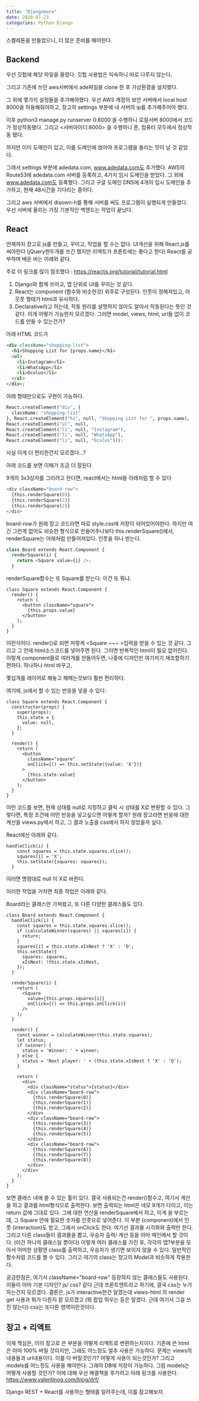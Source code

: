 ```yaml
---
title: "Djangomore"
date: 2020-07-23
categories: Python Django
---
```


스켈레톤을 만들었으니, 더 많은 준비를 해야한다.

## Backend

우선 깃헙에 해당 파일을 올렸다. 깃헙 사용법은 익숙하니 따로 다루지 않는다.

그리고 기존에 쓰던 aws서버에서 ade파일을 clone 한 후
가상환경을 설치했다.

그 외에 몇가지 설정들을 추가해야했다. 우선 AWS 계정의 보안 서버에서 local host 8000을 허용해줘야하고,
장고의 settings 부분에 내 서버의 ip를 추가해주어야 했다. 

이후 python3 manage.py runserver 0:8000 을 수행하니 로컬서버 8000에서 코드가 정상작동됐다. 
그리고 <서버아이디:8000> 을 수행하니 폰, 컴퓨터 모두에서 정상작동 됐다.

하지만 이미 도메인이 있고, 이를 도메인에 얹어야 프로그램을 돌리는 맛이 날 것 같았다.

그래서 settings 부분에 adedata.com, www.adedata.com도 추가했다.
AWS의 Route53에 adedata.com 서버를 등록하고, 4가지 임시 도메인을 받았다. 그 외에 www.adedata.com도 등록했다.
그리고 구글 도메인 DNS에 4개의 임시 도메인을 추가하고, 현재 48시간을 기다리는 중이다. 

그리고 aws 서버에서 disown-h를 통해 서버를 써도 프로그램이 실행되게 만들었다. 우선 서버에 올리는 가장 기본적인 백엔드는 작업이 끝났다.

## React

언제까지 장고로 js를 만들고, 꾸미고, 작업을 할 수는 없다. UI개선을 위해 React.js를 써야한다 (jQuery한두개를 쓰긴 했지만 리액트가 프론트에는 좋다고 한다)
React를 공부하며 배운 바는 아래와 같다.

주로 이 링크를 많이 참조했다 : https://reactjs.org/tutorial/tutorial.html

1. Django와 함께 쓰이고, 앱 단위로 UI를 꾸미는 것 같다.
2. React는 component (함수와 비슷한것) 위주로 구성된다. 인풋이 정해져있고, 아웃풋 형태가 html과 유사하다.
3. Declarative라고 하는데, 작동 원리를 설명하지 않아도 알아서 작동된다는 뜻인 것 같다. 
  이게 어떻가 가능한지 모르겠다. 그러면 model, views, html, url들 없이 코드를 만들 수 있는건가?
  
  아래 HTML 코드가
```HTML
<div className="shopping-list">
  <h1>Shopping List for {props.name}</h1>
  <ul>
    <li>Instagram</li>
    <li>WhatsApp</li>
    <li>Oculus</li>
  </ul>
</div>;
```
아래 형태만으로도 구현이 가능하다.
```python
React.createElement("div", {
  className: "shopping-list"
}, React.createElement("h1", null, "Shopping List for ", props.name),
React.createElement("ul", null, 
React.createElement("li", null, "Instagram"), 
React.createElement("li", null, "WhatsApp"), 
React.createElement("li", null, "Oculus")));
```
사실 이게 더 편리한건지 모르겠다...?


아래 코드를 보면 이해가 조금 더 잘된다

9개의 3x3상자를 그리려고 한다면, react에서는 html을 아래처럼 할 수 있다
```python
<div className="board-row">
  {this.renderSquare(0)}
  {this.renderSquare(1)}
  {this.renderSquare(2)}
</div>
```

board-row가 원래 장고 코드라면 따로 style.css에 저장이 되어있어야한다. 하지만 여긴 그런게 없어도 비슷한 형식으로 만들어주나보다
this.renderSquare()에서, renderSquare는 아래처럼 만들어져있다. 인풋을 하나 받는다. 

```python
class Board extends React.Component {
  renderSquare(i) {
    return <Square value={i} />;
  }
```  
  
renderSquare함수는 또 Square를 받는다. 이건 또 뭐냐.

```
class Square extends React.Component {
  render() {
    return (
      <button className="square">
        {this.props.value}
      </button>
    );
  }
}
```
이런식이다. render()로 되면 저렇게 <Square ~~~ >입력을 받을 수 있는 것 같다. 
그리고 그 안에 html소스코드를 넣어주면 된다. 그러면 반복적인 html이 필요 없어진다.
이렇게 component들로 여러개를 만들어두면, 나중에 디자인만 여기저기 재조합하기 편하다. 
하나하나 html 바꾸고, <div> 몇십개를 레이어로 해놓고 해메는것보다 훨씬 편리하다.
  
여기에, js에서 할 수 있는 반응을 넣을 수 있다.

```
class Square extends React.Component {
  constructor(props) {
    super(props);
    this.state = {
      value: null,
    };
  }

  render() {
    return (
      <button
        className="square"
        onClick={() => this.setState({value: 'X'})}
      >
        {this.state.value}
      </button>
    );
  }
}
```
이런 코드를 보면, 현재 상태를 null로 지정하고 클릭 시 상태를 X로 변환할 수 있다.
그렇다면, 특정 조건에 어떤 반응을 넣고싶으면 어떻게 할까?
원래 장고라면 반응에 대한 계산을 views.py에서 하고, 그 결과 노출을 css에서 하지 않았을까 싶다.

React에선 아래와 같다.

```
handleClick(i) {
    const squares = this.state.squares.slice();
    squares[i] = 'X';
    this.setState({squares: squares});
  }
```
이러면 명령대로 null 이 X로 바뀐다.

이러한 작업을 거치면 최종 작업은 아래와 같다.

Board라는 클래스만 가져왔고, 또 다른 다양한 클래스들도 있다.
```
class Board extends React.Component {
  handleClick(i) {
    const squares = this.state.squares.slice();
    if (calculateWinner(squares) || squares[i]) {
      return;
    }
    squares[i] = this.state.xIsNext ? 'X' : 'O';
    this.setState({
      squares: squares,
      xIsNext: !this.state.xIsNext,
    });
  }

  renderSquare(i) {
    return (
      <Square
        value={this.props.squares[i]}
        onClick={() => this.props.onClick(i)}
      />
    );
  }

  render() {
    const winner = calculateWinner(this.state.squares);
    let status;
    if (winner) {
      status = 'Winner: ' + winner;
    } else {
      status = 'Next player: ' + (this.state.xIsNext ? 'X' : 'O');
    }

    return (
      <div>
        <div className="status">{status}</div>
        <div className="board-row">
          {this.renderSquare(0)}
          {this.renderSquare(1)}
          {this.renderSquare(2)}
        </div>
        <div className="board-row">
          {this.renderSquare(3)}
          {this.renderSquare(4)}
          {this.renderSquare(5)}
        </div>
        <div className="board-row">
          {this.renderSquare(6)}
          {this.renderSquare(7)}
          {this.renderSquare(8)}
        </div>
      </div>
    );
  }
}
```
보면 클래스 내에 쓸 수 있는 툴이 있다. 결국 사용되는건 render()함수고, 여기서 계산을 하고 결과를 html형식으로 출력한다.
보면 출력되는 html은 네모 9개가 다이고, 이는 return 값에 그대로 있다.
그에 대한 연산을 renderSquare에서 하고, 이게 <Square>을 부르는데, 그 Square 안에 필요한 숫자를 인풋으로 넣어준다.
  이 부분 (component)에서 인풋 (interaction)도 받고, 그래서 onClick도 한다. 여기선 결과물 시각화와 출력만 한다.
그리고 다른 class들이 결과물을 뽑고, 우승자 출력/ 계산 등을 아마 메인에서 할 것이다. (이건 하나의 클래스일 뿐이다)
이렇게 여러 클래스를 가진 후, 각각의 앱?부분을 모아서 어떠한 상황엔 class를 출력하고, 우승자가 생기면 보이지 않을 수 있다.
일반적인 함수처럼 코드를 짤 수 있다.
그리고 여기의 class는 장고의 Model과 비슷하게 작용한다.

궁금한점은, 여기서 className="board-row" 등장하지 않는 클래스들도 사용된다. 이들이 아마 기본 디자인? js/ css? 같다
근데 프론트엔트라고 하기에, 결국 css는 누가 하는건지 모르겠다.
결론은, js가 interactive한건 알겠는데 views-html 의 render get 사용과 뭐가 다른지 잘 모르겠고 (뭐 팝업 뛰우는 등은 알겠다. 근데 여기서 그걸 쓰진 않는다)
css는 또다른 영역이란것이다.

## 장고 + 리액트

이제 핵심은, 이미 장고로 쓴 부분을 어떻게 리액트로 변환하는지이다.
기존에 쓴 html은 아마 100% 버릴 것이지만, 그래도 어느정도 얼추 사용은 가능하다.
문제는 views의 내용들과 url내용이다. 이를 다 버릴것인가? 어떻게 사용이 되는것인가?
그리고 models를 어느정도 사용을 해야한다. 그래야 DB에 저장이 가능하다. 그럼 models는 어떻게 사용할 것인가?
이에 대해 우선 해결책을 후가려고 아래 링크를 사용한다.
https://www.valentinog.com/blog/drf/

Django REST + React를 사용하는 형태를 알려주는데, 이를 참고해보자.









